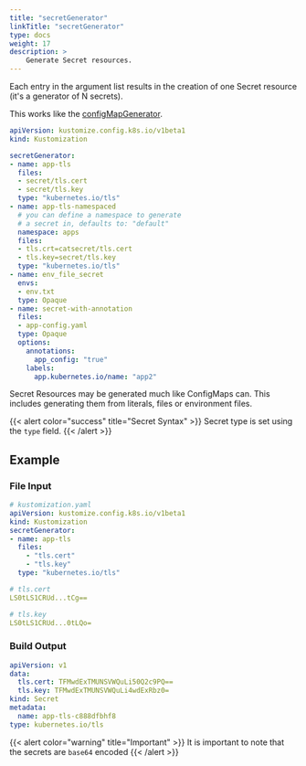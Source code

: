 ```yaml
---
title: "secretGenerator"
linkTitle: "secretGenerator"
type: docs
weight: 17
description: >
    Generate Secret resources.
---
```


Each entry in the argument list results in the creation of one Secret resource (it's a generator of N secrets).

This works like the [configMapGenerator](/references/kustomize/kustomization/configmapgenerator).

```yaml
apiVersion: kustomize.config.k8s.io/v1beta1
kind: Kustomization

secretGenerator:
- name: app-tls
  files:
  - secret/tls.cert
  - secret/tls.key
  type: "kubernetes.io/tls"
- name: app-tls-namespaced
  # you can define a namespace to generate
  # a secret in, defaults to: "default"
  namespace: apps
  files:
  - tls.crt=catsecret/tls.cert
  - tls.key=secret/tls.key
  type: "kubernetes.io/tls"
- name: env_file_secret
  envs:
  - env.txt
  type: Opaque
- name: secret-with-annotation
  files:
  - app-config.yaml
  type: Opaque
  options:
    annotations:
      app_config: "true"
    labels:
      app.kubernetes.io/name: "app2"
```

Secret Resources may be generated much like ConfigMaps can. This includes generating them
from literals, files or environment files.

{{< alert color="success" title="Secret Syntax" >}}
Secret type is set using the `type` field.
{{< /alert >}}

## Example

### File Input

```yaml
# kustomization.yaml
apiVersion: kustomize.config.k8s.io/v1beta1
kind: Kustomization
secretGenerator:
- name: app-tls
  files:
    - "tls.cert"
    - "tls.key"
  type: "kubernetes.io/tls"
```

```yaml
# tls.cert
LS0tLS1CRUd...tCg==
```

```yaml
# tls.key
LS0tLS1CRUd...0tLQo=
```

### Build Output

```yaml
apiVersion: v1
data:
  tls.cert: TFMwdExTMUNSVWQuLi50Q2c9PQ==
  tls.key: TFMwdExTMUNSVWQuLi4wdExRbz0=
kind: Secret
metadata:
  name: app-tls-c888dfbhf8
type: kubernetes.io/tls
```

{{< alert color="warning" title="Important" >}}
It is important to note that the secrets are `base64` encoded
{{< /alert >}}